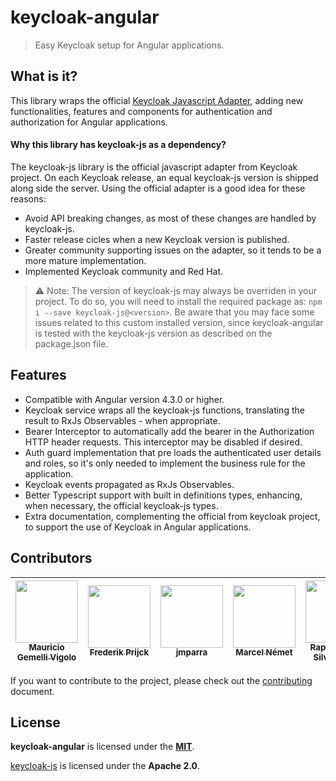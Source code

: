 # keycloak-angular

> Easy Keycloak setup for Angular applications.

## What is it?

This library wraps the official [Keycloak Javascript Adapter](https://github.com/keycloak/keycloak-js-bower), adding new functionalities, features and components for authentication and authorization for Angular applications.

#### Why this library has keycloak-js as a dependency?

The keycloak-js library is the official javascript adapter from Keycloak project. On each Keycloak release, an equal keycloak-js version is shipped along side the server. Using the official adapter is a good idea for these reasons:

- Avoid API breaking changes, as most of these changes are handled by keycloak-js.
- Faster release cicles when a new Keycloak version is published.
- Greater community supporting issues on the adapter, so it tends to be a more mature implementation.
- Implemented Keycloak community and Red Hat.

> ⚠️ Note: The version of keycloak-js may always be overriden in your project. To do so, you will need to install the required package as: `npm i --save keycloak-js@<version>`. Be aware that you may face some issues related to this custom installed version, since keycloak-angular is tested with the keycloak-js version as described on the package.json file.

## Features

- Compatible with Angular version 4.3.0 or higher.
- Keycloak service wraps all the keycloak-js functions, translating the result to RxJs Observables - when appropriate.
- Bearer Interceptor to automatically add the bearer in the Authorization HTTP header requests. This interceptor may be disabled if desired.
- Auth guard implementation that pre loads the authenticated user details and roles, so it's only needed to implement the business rule for the application.
- Keycloak events propagated as RxJs Observables.
- Better Typescript support with built in definitions types, enhancing, when necessary, the official keycloak-js types.
- Extra documentation, complementing the official from keycloak project, to support the use of Keycloak in Angular applications.

## Contributors

<!-- prettier-ignore -->
 |[<img src="https://avatars3.githubusercontent.com/u/676270?v=4" width="100px;"/><br /><sub><b>Mauricio Gemelli Vigolo</b></sub>](https://github.com/mauriciovigolo)<br />|[<img src="https://avatars0.githubusercontent.com/u/2146903?v=4" width="100px;"/><br /><sub><b>Frederik Prijck</b></sub>](https://github.com/frederikprijck)<br /> | [<img src="https://avatars1.githubusercontent.com/u/980278?v=4" width="100px;"/><br /><sub><b>jmparra</b></sub>](https://github.com/jmparra)<br /> | [<img src="https://avatars2.githubusercontent.com/u/6547340?v=4" width="100px;"/><br /><sub><b>Marcel Német</b></sub>](https://github.com/marcelnem)<br /> | [<img src="https://avatars3.githubusercontent.com/u/14264577?v=4" width="100px;"/><br /><sub><b>Raphael Alex Silva Abreu</b></sub>](https://github.com/aelkz)<br /> |
| :---: | :---: | :---: | :---: | :---: |

If you want to contribute to the project, please check out the [contributing](docs/CONTRIBUTING.md) document.

## License

**keycloak-angular** is licensed under the **[MIT](LICENSE)**.

[keycloak-js](https://github.com/keycloak/keycloak-js-bower) is licensed under the **Apache 2.0**.
